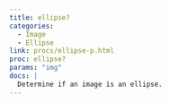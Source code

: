 ```yaml
---
title: ellipse?
categories: 
  - Image
  - Ellipse
link: procs/ellipse-p.html
proc: ellipse?
params: "img"
docs: |
  Determine if an image is an ellipse.
---
```

